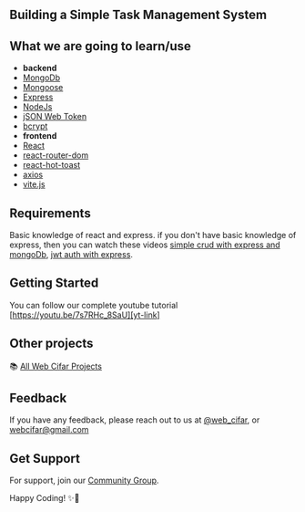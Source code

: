 ##  Building a Simple Task Management System


## What we are going to learn/use

- **backend**
- [MongoDb](https://www.mongodb.com/)
- [Mongoose](https://mongoosejs.com/)
- [Express](https://expressjs.com/)
- [NodeJs](https://nodejs.org/)
- [jSON Web Token](https://jwt.io/)
- [bcrypt](https://www.npmjs.com/package/bcrypt)
- **frontend**
- [React](https://reactjs.org/)
- [react-router-dom](https://reacttraining.com/react-router/web/guides/quick-start)
- [react-hot-toast](https://react-hot-toast.com)
- [axios](https://www.npmjs.com/package/axios)
- [vite.js](https://vite.net/)

## Requirements

Basic knowledge of react and express.
if you don't have basic knowledge of express, then you can watch these videos [simple crud with express and mongoDb](https://youtu.be/jBoAG8yoRlo), [jwt auth with express](https://youtu.be/rXu9Z2yMZzA).

## Getting Started

You can follow our complete youtube tutorial [https://youtu.be/7s7RHc_8SaU][yt-link]

## Other projects

📚 [All Web Cifar Projects][wc-projects]

## Feedback

If you have any feedback, please reach out to us at [@web_cifar][wc-ig], or webcifar@gmail.com

## Get Support

For support, join our [Community Group][wc-fb-group].

Happy Coding! ✨🚀

[yt-link]: https://youtu.be/7s7RHc_8SaU
[arfan-ig]: http://instagram.com/shaifarfan08
[wc-ig]: http://instagram.com/web_cifar
[wc-projects]: https://github.com/ShaifArfan/wc-project-tutorials
[wc-fb-group]: https://www.facebook.com/groups/webcifar
